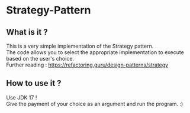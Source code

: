 # Strategy-Pattern
## What is it ?
This is a very simple implementation of the Strategy pattern.    
The code allows you to select the appropriate implementation to execute based on the user's choice.  
Further reading : https://refactoring.guru/design-patterns/strategy
## How to use it ?
Use JDK 17 !  
Give the payment of your choice as an argument and run the program. :)

